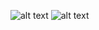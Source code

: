 ![alt text](tree-736885_1280.jpg)
![alt text](https://cdn.pixabay.com/photo/2015/04/23/22/00/tree-736885_1280.jpg)